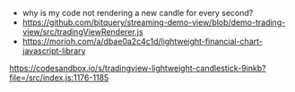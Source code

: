- why is my code not rendering a new candle for every second?
- https://github.com/bitquery/streaming-demo-view/blob/demo-trading-view/src/tradingViewRenderer.js
- https://morioh.com/a/dbae0a2c4c1d/lightweight-financial-chart-javascript-library


https://codesandbox.io/s/tradingview-lightweight-candlestick-9inkb?file=/src/index.js:1176-1185


